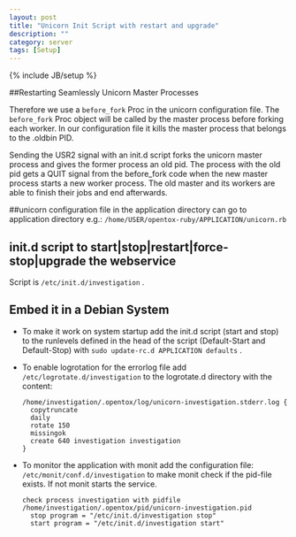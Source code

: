 ```yaml
---
layout: post
title: "Unicorn Init Script with restart and upgrade"
description: ""
category: server
tags: [Setup]
---
```

{% include JB/setup %}

##Restarting Seamlessly Unicorn Master Processes

Therefore we use a `before_fork` Proc in the unicorn configuration file.
The `before_fork` Proc object will be called by the master process before forking each worker. 
In our configuration file it kills the master process that belongs to the .oldbin PID. 

Sending the USR2 signal with an init.d script forks the unicorn master process and gives the former process an old pid. 
The process with the old pid gets a QUIT signal from the before_fork code when the new master process starts a new worker process. 
The old master and its workers are able to finish their jobs and end afterwards.


##unicorn configuration file in the application directory
can go to application directory e.g.: `/home/USER/opentox-ruby/APPLICATION/unicorn.rb`
 
<script src="https://gist.github.com/4037704.js"> </script>


##  init.d script to start|stop|restart|force-stop|upgrade the webservice
Script is `/etc/init.d/investigation` . 

<script src="https://gist.github.com/4037667.js"> </script>


## Embed it in a Debian System
* To make it work on system startup add the init.d script (start and stop) to the runlevels defined in the head of the script (Default-Start and Default-Stop) with `sudo update-rc.d APPLICATION defaults` .
* To enable logrotation for the errorlog file add `/etc/logrotate.d/investigation` to the logrotate.d directory with the content:

      /home/investigation/.opentox/log/unicorn-investigation.stderr.log {
        copytruncate
        daily
        rotate 150
        missingok
        create 640 investigation investigation
      }
* To monitor the application with monit add the configuration file: `/etc/monit/conf.d/investigation` to make monit check if the pid-file exists. If not monit starts the service.

      check process investigation with pidfile /home/investigation/.opentox/pid/unicorn-investigation.pid
        stop program = "/etc/init.d/investigation stop"
        start program = "/etc/init.d/investigation start"
